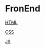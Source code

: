 # FronEnd

[HTML](FronEnd%2073d8451ef76d43e1aecfad72d608bab5/HTML%204bfe392766d443d9b02152a963f70155.md)

[CSS](FronEnd%2073d8451ef76d43e1aecfad72d608bab5/CSS%2015a0c82e198948c2acf044548953c6a7.md)

[JS](FronEnd%2073d8451ef76d43e1aecfad72d608bab5/JS%2070333018bc8b4da69453ddc499197cbd.md)